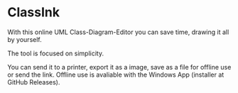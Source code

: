 # ClassInk

With this online UML Class-Diagram-Editor you can save time, drawing it all by yourself.

The tool is focused on simplicity.

You can send it to a printer, export it as a image, save as a file for offline use or send the link. Offline use is avaliable with the Windows App (installer at GitHub Releases).
